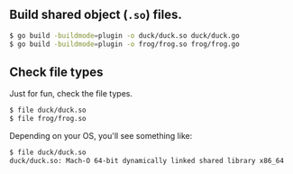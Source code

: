 

## Build shared object (`.so`) files.

```bash
$ go build -buildmode=plugin -o duck/duck.so duck/duck.go
$ go build -buildmode=plugin -o frog/frog.so frog/frog.go
```

## Check file types

Just for fun, check the file types.

```bash
$ file duck/duck.so
$ file frog/frog.so
```

Depending on your OS, you'll see something like:

```bash
$ file duck/duck.so
duck/duck.so: Mach-O 64-bit dynamically linked shared library x86_64
```
